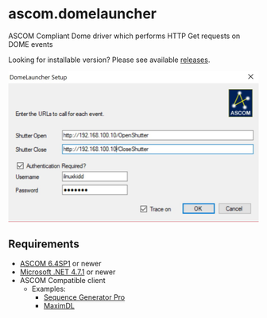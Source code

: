 # ascom.domelauncher
ASCOM Compliant Dome driver which performs HTTP Get requests on DOME events

Looking for installable version?  Please see available [releases](https://github.com/linuxkidd/ascom.domelauncher/releases).

![DomeLauncher Setup Dialog](https://raw.githubusercontent.com/linuxkidd/ascom.domelauncher/master/images/DomeLauncher_Setup.jpg)

## Requirements
* [ASCOM 6.4SP1](https://github.com/ASCOMInitiative/ASCOMPlatform/releases) or newer
* [Microsoft .NET 4.7.1](https://www.microsoft.com/en-us/download/details.aspx?id=56115) or newer
* ASCOM Compatible client 
  * Examples:
    * [Sequence Generator Pro](http://www.mainsequencesoftware.com/Products/SGPro)
    * [MaximDL](http://diffractionlimited.com/product/maxim-dl/)

